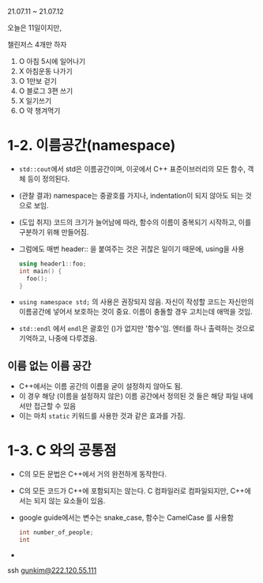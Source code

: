 21.07.11 ~ 21.07.12

오늘은 11일이지만, 

챌린저스 4개만 하자

1. O 아침 5시에 일어나기
2. X 아침운동 나가기
3. O 1만보 걷기
4. O 블로그 3편 쓰기
5. X 일기쓰기
6. O 약 챙겨먹기



# 1-2. 이름공간(namespace)

- `std::cout`에서 std은 이름공간이며, 이곳에서 C++ 표준이브러리의 모든 함수, 객체 등이 정의된다.

- (관찰 결과) namespace는 중괄호를 가지나, indentation이 되지 않아도 되는 것으로 보임.

- (도입 취지) 코드의 크기가 늘어남에 따라, 함수의 이름이 중복되기 시작하고, 이를 구분하기 위해 만들어짐.

- 그럼에도 매번 header:: 을 붙여주는 것은 귀찮은 일이기 때문에, using을 사용

  ```C++
  using header1::foo;
  int main() {
    foo();
  }
  ```

- `using namespace std;` 의 사용은 권장되지 않음. 자신이 작성할 코드는 자신만의 이름공간에 넣어서 보호하는 것이 중요. 이름이 충돌할 경우 고치는데 애먹을 것임.

- `std::endl` 에서 `endl`은 괄호인 ()가 없지만 '함수'임. 엔터를 하나 출력하는 것으로 기억하고, 나중에 다루겠음.

## 이름 없는 이름 공간

- C++에서는 이름 공간의 이름을 굳이 설정하지 않아도 됨.
- 이 경우 해당 (이름을 설정하지 않은) 이름 공간에서 정의된 것 들은 해당 파일 내에서만 접근할 수 있음
- 이는 마치 `static` 키워드를 사용한 것과 같은 효과를 가짐.



# 1-3. C 와의 공통점

- C의 모든 문법은 C++에서 거의 완전하게 동작한다.

- C의 모든 코드가 C++에 포함되지는 않는다. C 컴파일러로 컴파일되지만, C++에서는 되지 않는 요소들이 있음.

- google guide에서는 변수는 snake_case, 함수는 CamelCase 를 사용함

  ```C++
  int number_of_people;
  int 
  ```

- 





ssh gunkim@222.120.55.111

